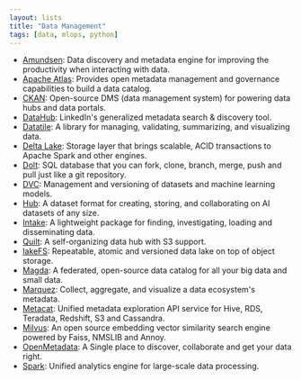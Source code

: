 ```yaml
---
layout: lists
title: "Data Management"
tags: [data, mlops, python]
---
```


* [Amundsen](https://www.amundsen.io/): Data discovery and metadata engine for improving the productivity when interacting with data.
* [Apache Atlas](https://atlas.apache.org): Provides open metadata management and governance capabilities to build a data catalog.
* [CKAN](https://github.com/ckan/ckan): Open-source DMS (data management system) for powering data hubs and data portals.
* [DataHub](https://github.com/linkedin/datahub): LinkedIn's generalized metadata search & discovery tool.
* [Datatile](https://github.com/polyaxon/datatile): A library for managing, validating, summarizing, and visualizing data.
* [Delta Lake](https://github.com/delta-io/delta): Storage layer that brings scalable, ACID transactions to Apache Spark and other engines.
* [Dolt](https://github.com/dolthub/dolt): SQL database that you can fork, clone, branch, merge, push and pull just like a git repository.
* [DVC](https://dvc.org/): Management and versioning of datasets and machine learning models.
* [Hub](https://github.com/activeloopai/Hub): A dataset format for creating, storing, and collaborating on AI datasets of any size.
* [Intake](https://github.com/intake/intake): A lightweight package for finding, investigating, loading and disseminating data.
* [Quilt](https://github.com/quiltdata/quilt): A self-organizing data hub with S3 support.
* [lakeFS](https://github.com/treeverse/lakeFS): Repeatable, atomic and versioned data lake on top of object storage.
* [Magda](https://github.com/magda-io/magda): A federated, open-source data catalog for all your big data and small data.
* [Marquez](https://github.com/MarquezProject/marquez): Collect, aggregate, and visualize a data ecosystem's metadata.
* [Metacat](https://github.com/Netflix/metacat): Unified metadata exploration API service for Hive, RDS, Teradata, Redshift, S3 and Cassandra.
* [Milvus](https://github.com/milvus-io/milvus/): An open source embedding vector similarity search engine powered by Faiss, NMSLIB and Annoy.
* [OpenMetadata](https://open-metadata.org/): A Single place to discover, collaborate and get your data right.
* [Spark](https://spark.apache.org/): Unified analytics engine for large-scale data processing.
